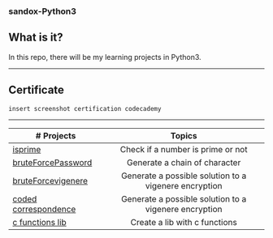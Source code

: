 ### sandox-Python3

## What is it?
In this repo, there will be my learning projects in Python3.  

***
## Certificate
```
insert screenshot certification codecademy
```
***

|# Projects | Topics                                                    |
|------|:---------------------------------------------------------:|
|[isprime](./isprime/ReadMe.md)| Check if a number is prime or not|
|[bruteForcePassword](./bruteForcePassword/ReadMe.md)| Generate a chain of character | 
|[bruteForcevigenere](./bruteForceVigenere/ReadMe.md)| Generate a possible solution to a vigenere encryption |
|[coded correspondence](./coded_correspondence/ReadMe.md)| Generate a possible solution to a vigenere encryption |
|[c functions lib](./c_functions_lib/ReadMe.md)| Create a lib with c functions |

